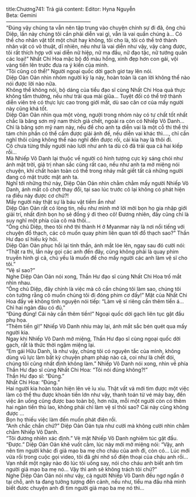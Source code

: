 title:Chương741: Trả giá
content:
Editor: Hyna Nguyễn<br>Beta: Gemini<br>————————————————–<br>“Đúng vậy chúng ta vẫn nên tập trung vào chuyện chính sự đi đã, ông chủ Diệp, lần này chúng tôi cần phải diễn vai gì, vẫn là vai quần chúng à… Có thể cho nhân vật tốt một chút hay không, tôi cho là, tôi có thể trở thành nhân vật có võ thuật, dĩ nhiên, nếu như là vai diễn như vậy, vậy càng được, tôi rất thích hợp với vai diễn nữ hiệp, nữ ma đầu, nữ đạo tặc, nữ tướng quân các loại!” Nhất Chi Hoa mặc bộ đồ màu hồng, xinh đẹp hơn con gái, vội vàng tiến lên trước đưa ra ý kiến của mình.<br>“Tôi cũng có thể!” Người ngoại quốc dời gạch giơ tay lên nói.<br>Diệp Oản Oản nhìn nhóm người kỳ lạ này, hoàn toàn là cạn lời không thể nào nói được lời nào nữa.<br>Không thể không nói, bộ dáng của tiểu đạo sĩ cùng Nhất Chi Hoa quả thực không tầm thường, nếu như trải qua mài giũa… Tuyệt đối có thể trở thành diễn viên trẻ có thực lực cao trong giới mất, dù sao căn cơ của mấy người này cũng khá tốt.<br>Diệp Oản Oản nhìn qua một vòng, người trong nhóm này có tư chất tốt nhất chắc là băng sơn mỹ nam thích giả chết, ngoài ra còn có Nhiếp Vô Danh… Chỉ là băng sơn mỹ nam này, nếu để cho anh ta diễn vai là một cỗ thi thể thì tám chín phần có thể cầm được giải ảnh đế, nếu diễn vai khác thì…., chỉ cần nghĩ thôi cũng không thể nào nghĩ đến được rồi, cái kia hay là thôi đi.<br>Cô chưa từng thấy người nào lười như anh ta dù cô đã trải qua cả hai kiếp rồi…<br>Mà Nhiếp Vô Danh lại thuộc về người có hình tượng cực kỳ sáng chói như ánh mặt trời, giá trị nhan sắc cũng rất cao, nếu như anh ta mở miệng nói chuyện, khí chất hoàn toàn có thể trong nháy mắt giết tất cả những người đang có mặt trước mặt anh ta.<br>Nghĩ tới những thứ này, Diệp Oản Oản nhìn chằm chằm mấy người Nhiếp Vô Danh, ánh mắt cô chợt thay đổi, tại sao lúc trước cô lại không có phát hiện ra điều này được cơ chứ?!<br>Mấy người này thật sự là báu vật tiềm ẩn nha!<br>Diệp Oản Oản rất có lòng tin, nếu như mình mở lời mời bọn họ gia nhập giới giải trí, nhất định bọn họ sẽ đồng ý đi theo cô! Đương nhiên, đây cũng chỉ là suy nghĩ một phía của cô mà thôi…<br>“Ông chủ Diệp, theo tôi nhớ thì thành H ở Myanmar này là nơi nổi tiếng với chuyện đổ thạch, các cô muốn quay phim liên quan tới đổ thạch sao?” Thần Hư đạo sĩ hiếu kỳ hỏi.<br>Diệp Oản Oản phục hồi lại tinh thần, ánh mắt lóe lên, ngay sau đó cười nói: “Thật ra thì, lần này gọi các anh đến đây, cũng không phải là quay phim truyền hình gì cả, chủ yếu là muốn để cho mấy người các anh làm vệ sĩ cho tôi.”<br>“Vệ sĩ sao?”<br>Nghe Diệp Oản Oản nói xong, Thần Hư đạo sĩ cùng Nhất Chi Hoa trố mắt nhìn nhau.<br>“Ông chủ Diệp, đây chính là việc mà cô cần chúng tôi làm sao, chúng tôi còn tưởng rằng cô muốn chúng tôi đi đóng phim cơ đấy!” Mặt của Nhất Chi Hoa đầy vẻ không tình nguyện nói tiếp: “Làm vệ sĩ riêng cần thêm tiền á… Chỉ hai ngàn đâu có đủ.”<br>“Đúng đúng! Cái này cần thêm tiền!” Ngoại quốc dời gạch liên tục gật đầu phụ họa.<br>“Thêm tiền gì!” Nhiếp Vô Danh nhíu mày lại, ánh mắt sắc bén quét qua mấy người kia.<br>Ngay khi Nhiếp Vô Danh mở miệng, Thần Hư đạo sĩ cùng ngoại quốc dời gạch, rất là thức thời ngậm miệng lại.<br>“Em gái Hữu Danh, là như vậy, chúng tôi có nguyên tắc của mình, không dùng vũ lực làm bất kỳ chuyện phạm pháp nào cả, coi như là chết đói, chúng tôi cũng nhất định không làm.” Nhiếp Vô Danh nói xong, nhìn về phía Thần Hư đạo sĩ cùng Nhất Chi Hoa: “Tôi nói đúng không?!”<br>Thần Hư đạo sĩ: “Đúng.”<br>Nhất Chi Hoa: “Đúng.”<br>Hai người kia hoàn toàn hiện lên vẻ ỉu xìu. Thật vất vả mới tìm được một việc làm có thể thu được khoản tiền lớn như vậy, thanh toán từ vé máy bay, đến việc ăn uống cũng được bao toàn bộ, hơn nữa, mỗi một người còn có thêm hai ngàn tiền thù lao, không phải chỉ làm vệ sĩ thôi sao? Cái này cũng không được …<br>Bọn họ thiếu việc làm đến muốn phát điên rồi.<br>“Anh chắc chắn chứ?” Diệp Oản Oản tựa như cười mà không cười nhìn chằm chằm Nhiếp Vô Danh.<br>“Tôi đương nhiên xác định.” Vẻ mặt Nhiếp Vô Danh nghiêm túc gật đầu.<br>“Được.” Diệp Oản Oản khẽ vuốt cằm, lúc này mới mở miệng nói: “Vậy, anh nên tìm người khác đi giả mạo ba mẹ cho cháu của anh đi, còn có… Lúc mới vừa rồi trong cuộc gọi video, tôi đã ghi nhớ số điện thoại của cháu anh rồi… Vạn nhất một ngày nào đó lúc tôi uống say, nói cho cháu anh biết anh tìm người giả mạo ba mẹ nó… Vậy thì anh sẽ không trách tôi chứ?”<br>Nghe Diệp Oản Oản nói như vậy, cả người Nhiếp Vô Danh đều ngơ ngẩn ở tại chỗ, anh ta đang tưởng tượng đến cảnh, nếu như, tiểu ma đầu nhà mình biết đươc chuyện anh đi tìm người giả mạo ba mẹ nó thì…